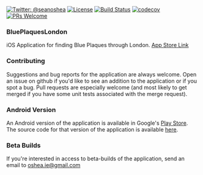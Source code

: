 [![Twitter: @seanoshea](https://img.shields.io/badge/contact-@seanoshea-blue.svg?style=flat)](https://twitter.com/seanoshea)
[![License](http://img.shields.io/badge/license-BSD-green.svg?style=flat)](https://github.com/seanoshea/BluePlaquesLondon/blob/master/LICENSE)
[![Build Status](https://travis-ci.org/seanoshea/BluePlaquesLondon.svg?branch=develop)](https://travis-ci.org/seanoshea/BluePlaquesLondon)
[![codecov](https://codecov.io/gh/seanoshea/BluePlaquesLondon/branch/develop/graph/badge.svg)](https://codecov.io/gh/seanoshea/BluePlaquesLondon)
[![PRs Welcome](https://img.shields.io/badge/prs-welcome-brightgreen.svg?style=flat-square)](http://makeapullrequest.com)
### BluePlaquesLondon
iOS Application for finding Blue Plaques through London. [App Store Link](http://www.appstore.com/seanoshea)

### Contributing
Suggestions and bug reports for the application are always welcome. Open an issue on github if you'd like to see an addition to the application or if you spot a bug. Pull requests are especially welcome (and most likely to get merged if you have some unit tests associated with the merge request).

### Android Version
An Android version of the application is available in Google's [Play Store](http://play.google.com/store/apps/details?id=com.upwardsnorthwards.blueplaqueslondon). The source code for that version of the application is available [here](http://github.com/seanoshea/BluePlaquesLondon-Android).

### Beta Builds
If you're interested in access to beta-builds of the application, send an email to oshea.ie@gmail.com
